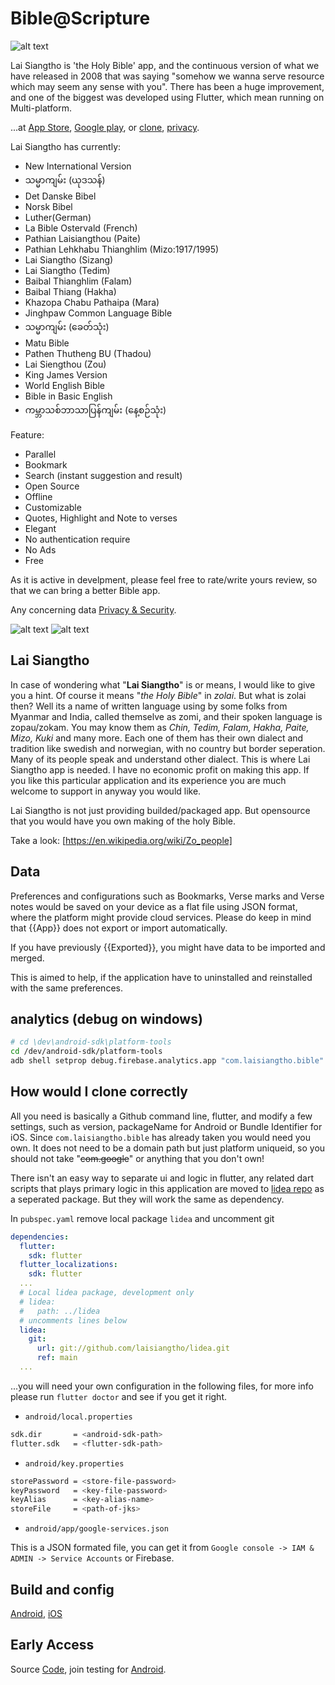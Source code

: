 # Bible@Scripture

![alt text][logo]

Lai Siangtho is 'the Holy Bible' app, and the continuous version of what we have released in 2008 that was saying "somehow we wanna serve resource which may seem any sense with you". There has been a huge improvement, and one of the biggest was developed using Flutter, which mean running on Multi-platform.

...at [App Store][appstore],
[Google play][playStore],
or [clone](#how-would-i-clone-correctly), [privacy][privacy].

Lai Siangtho has currently:

- New International Version
- သမ္မာကျမ်း (ယုဒသန်)
- Det Danske Bibel
- Norsk Bibel
- Luther(German)
- La Bible Ostervald (French)
- Pathian Laisiangthou (Paite)
- Pathian Lehkhabu Thianghlim (Mizo:1917/1995)
- Lai Siangtho (Sizang)
- Lai Siangtho (Tedim)
- Baibal Thianghlim (Falam)
- Baibal Thiang (Hakha)
- Khazopa Chabu Pathaipa (Mara)
- Jinghpaw Common Language Bible
- သမ္မာကျမ်း (ခေတ်သုံး)
- Matu Bible
- Pathen Thutheng BU (Thadou)
- Lai Siengthou (Zou)
- King James Version
- World English Bible
- Bible in Basic English
- ကမ္ဘာသစ်ဘာသာပြန်ကျမ်း (နေ့စဉ်သုံး)

Feature:

- Parallel
- Bookmark
- Search (instant suggestion and result)
- Open Source
- Offline
- Customizable
- Quotes, Highlight and Note to verses
- Elegant
- No authentication require
- No Ads
- Free

As it is active in develpment, please feel free to rate/write yours review, so that we can bring a better Bible app.

Any concerning data [Privacy & Security][privacy].

![alt text][license]
![alt text][flutterversion]

## Lai Siangtho

In case of wondering what "**Lai Siangtho**" is or means, I would like to give you a hint. Of course it means "_the Holy Bible_" in _zolai_. But what is zolai then? Well its a name of written language using by some folks from Myanmar and India, called themselve as zomi, and their spoken language is zopau/zokam. You may know them as _Chin, Tedim, Falam, Hakha, Paite, Mizo, Kuki_ and many more. Each one of them has their own dialect and tradition like swedish and norwegian, with no country but border seperation. Many of its people speak and understand other dialect. This is where Lai Siangtho app is needed. I have no economic profit on making this app. If you like this particular application and its experience you are much welcome to support in anyway you would like.

Lai Siangtho is not just providing builded/packaged app. But opensource that you would have you own making of the holy Bible.

Take a look: [https://en.wikipedia.org/wiki/Zo_people]

## Data

Preferences and configurations such as Bookmarks, Verse marks and Verse notes would be saved on your device as a flat file using JSON format, where the platform might provide cloud services. Please do keep in mind that {{App}} does not export or import automatically.

If you have previously {{Exported}}, you might have data to be imported and merged.

This is aimed to help, if the application have to uninstalled and reinstalled with the same preferences.

## analytics (debug on windows)

```sh
# cd \dev\android-sdk\platform-tools
cd /dev/android-sdk/platform-tools
adb shell setprop debug.firebase.analytics.app "com.laisiangtho.bible"
```

## How would I clone correctly

All you need is basically a Github command line, flutter, and modify a few settings, such as version, packageName for Android or Bundle Identifier for iOS. Since `com.laisiangtho.bible` has already taken you would need you own. It does not need to be a domain path but just platform uniqueid, so you should not take "~~com.google~~" or anything that you don't own!

There isn't an easy way to separate ui and logic in flutter, any related dart scripts that plays primary logic in this application are moved to [lidea repo][lidea] as a seperated package. But they will work the same as dependency.

In `pubspec.yaml` remove local package `lidea` and uncomment git

```yaml
dependencies:
  flutter:
    sdk: flutter
  flutter_localizations:
    sdk: flutter
  ...
  # Local lidea package, development only
  # lidea:
  #   path: ../lidea
  # uncomments lines below
  lidea:
    git:
      url: git://github.com/laisiangtho/lidea.git
      ref: main
  ...
```

...you will need your own configuration in the following files, for more info please run `flutter doctor` and see if you get it right.

- `android/local.properties`

```sh
sdk.dir       = <android-sdk-path>
flutter.sdk   = <flutter-sdk-path>
```

- `android/key.properties`

```sh
storePassword = <store-file-password>
keyPassword   = <key-file-password>
keyAlias      = <key-alias-name>
storeFile     = <path-of-jks>
```

- `android/app/google-services.json`

This is a JSON formated file, you can get it from `Google console -> IAM & ADMIN -> Service Accounts` or Firebase.

## Build and config

[Android][tool-android], [iOS][tool-ios]

## Early Access

Source [Code][Home], join testing for [Android][playStore-Join].

[playStore]: https://play.google.com/store/apps/details?id=com.laisiangtho.bible
[playStore-Join]: https://play.google.com/apps/testing/com.laisiangtho.bible/join
[appstore]: https://apps.apple.com/au/app/lai-siangtho/id600127635

[Home]: https://github.com/laisiangtho/scripture

[lidea]: https://github.com/laisiangtho/lidea
[tool-android]: https://github.com/laisiangtho/lidea/blob/main/TOOL.md#android
[tool-ios]: https://github.com/laisiangtho/lidea/blob/main/TOOL.md#ios

[privacy]: /PRIVACY.md

[logo]: https://raw.githubusercontent.com/laisiangtho/scripture/master/bible.png "Lai Siangtho"
[license]: https://img.shields.io/badge/License-MIT-yellow.svg "License"
[flutterversion]: https://img.shields.io/badge/flutter-%3E%3D%203.3.1%20%3C4.0.0-green.svg "Flutter version"
